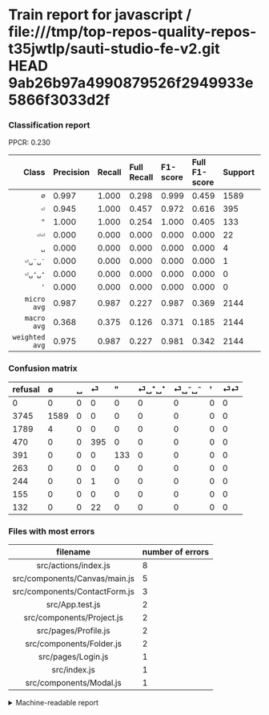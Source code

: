 # Train report for javascript / file:///tmp/top-repos-quality-repos-t35jwtlp/sauti-studio-fe-v2.git HEAD 9ab26b97a4990879526f2949933e5866f3033d2f

### Classification report

PPCR: 0.230

| Class | Precision | Recall | Full Recall | F1-score | Full F1-score | Support | Full Support | PPCR |
|------:|:----------|:-------|:------------|:---------|:---------|:--------|:-------------|:-----|
| `∅` | 0.997| 1.000| 0.298| 0.999| 0.459| 1589| 5334| 0.298 |
| `⏎` | 0.945| 1.000| 0.457| 0.972| 0.616| 395| 865| 0.457 |
| `"` | 1.000| 1.000| 0.254| 1.000| 0.405| 133| 524| 0.254 |
| `⏎⏎` | 0.000| 0.000| 0.000| 0.000| 0.000| 22| 154| 0.143 |
| `␣` | 0.000| 0.000| 0.000| 0.000| 0.000| 4| 1793| 0.002 |
| `⏎␣⁻␣⁻` | 0.000| 0.000| 0.000| 0.000| 0.000| 1| 245| 0.004 |
| `⏎␣⁺␣⁺` | 0.000| 0.000| 0.000| 0.000| 0.000| 0| 263| 0.000 |
| `'` | 0.000| 0.000| 0.000| 0.000| 0.000| 0| 155| 0.000 |
| `micro avg` | 0.987| 0.987| 0.227| 0.987| 0.369| 2144| 9333| 0.230 |
| `macro avg` | 0.368| 0.375| 0.126| 0.371| 0.185| 2144| 9333| 0.230 |
| `weighted avg` | 0.975| 0.987| 0.227| 0.981| 0.342| 2144| 9333| 0.230 |

### Confusion matrix

|refusal|  ∅| ␣| ⏎| "| ⏎␣⁺␣⁺| ⏎␣⁻␣⁻| '| ⏎⏎| 
|:---|:---|:---|:---|:---|:---|:---|:---|:---|
|0 |0 |0 |0 |0 |0 |0 |0 |0 |
|3745 |1589 |0 |0 |0 |0 |0 |0 |0 |
|1789 |4 |0 |0 |0 |0 |0 |0 |0 |
|470 |0 |0 |395 |0 |0 |0 |0 |0 |
|391 |0 |0 |0 |133 |0 |0 |0 |0 |
|263 |0 |0 |0 |0 |0 |0 |0 |0 |
|244 |0 |0 |1 |0 |0 |0 |0 |0 |
|155 |0 |0 |0 |0 |0 |0 |0 |0 |
|132 |0 |0 |22 |0 |0 |0 |0 |0 |

### Files with most errors

| filename | number of errors|
|:----:|:-----|
| src/actions/index.js | 8 |
| src/components/Canvas/main.js | 5 |
| src/components/ContactForm.js | 3 |
| src/App.test.js | 2 |
| src/components/Project.js | 2 |
| src/pages/Profile.js | 2 |
| src/components/Folder.js | 2 |
| src/pages/Login.js | 1 |
| src/index.js | 1 |
| src/components/Modal.js | 1 |

<details>
    <summary>Machine-readable report</summary>
```json
{
  "cl_report": {"\"": {"f1-score": 1.0, "precision": 1.0, "recall": 1.0, "support": 133}, "\u0027": {"f1-score": 0.0, "precision": 0.0, "recall": 0.0, "support": 0}, "macro avg": {"f1-score": 0.3713065807590823, "precision": 0.3678081363741489, "recall": 0.375, "support": 2144}, "micro avg": {"f1-score": 0.9874067164179104, "precision": 0.9874067164179104, "recall": 0.9874067164179104, "support": 2144}, "weighted avg": {"f1-score": 0.981262990856078, "precision": 0.9754083928085269, "recall": 0.9874067164179104, "support": 2144}, "\u2205": {"f1-score": 0.9987429289754871, "precision": 0.997489014438167, "recall": 1.0, "support": 1589}, "\u23ce": {"f1-score": 0.971709717097171, "precision": 0.9449760765550239, "recall": 1.0, "support": 395}, "\u23ce\u23ce": {"f1-score": 0.0, "precision": 0.0, "recall": 0.0, "support": 22}, "\u23ce\u2423\u207a\u2423\u207a": {"f1-score": 0.0, "precision": 0.0, "recall": 0.0, "support": 0}, "\u23ce\u2423\u207b\u2423\u207b": {"f1-score": 0.0, "precision": 0.0, "recall": 0.0, "support": 1}, "\u2423": {"f1-score": 0.0, "precision": 0.0, "recall": 0.0, "support": 4}},
  "cl_report_full": {"\"": {"f1-score": 0.4048706240487063, "precision": 1.0, "recall": 0.2538167938931298, "support": 524}, "\u0027": {"f1-score": 0.0, "precision": 0.0, "recall": 0.0, "support": 155}, "macro avg": {"f1-score": 0.18492492997629512, "precision": 0.3678081363741489, "recall": 0.12604555690053149, "support": 9333}, "micro avg": {"f1-score": 0.3689117365165113, "precision": 0.9874067164179104, "recall": 0.22682952962605807, "support": 9333}, "weighted avg": {"f1-score": 0.3420044373493617, "precision": 0.7138123550019585, "recall": 0.22682952962605807, "support": 9333}, "\u2205": {"f1-score": 0.45878446658004907, "precision": 0.997489014438167, "recall": 0.2979002624671916, "support": 5334}, "\u23ce": {"f1-score": 0.6157443491816056, "precision": 0.9449760765550239, "recall": 0.45664739884393063, "support": 865}, "\u23ce\u23ce": {"f1-score": 0.0, "precision": 0.0, "recall": 0.0, "support": 154}, "\u23ce\u2423\u207a\u2423\u207a": {"f1-score": 0.0, "precision": 0.0, "recall": 0.0, "support": 263}, "\u23ce\u2423\u207b\u2423\u207b": {"f1-score": 0.0, "precision": 0.0, "recall": 0.0, "support": 245}, "\u2423": {"f1-score": 0.0, "precision": 0.0, "recall": 0.0, "support": 1793}},
  "ppcr": 0.22972249008893175
}
```
</details>
